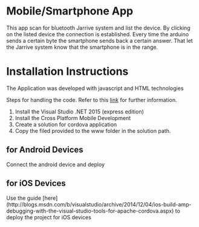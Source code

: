<h1>Mobile/Smartphone App</h1>
This app scan for bluetooth Jarrive system and list the device. By clicking on the listed device the connection is established. Every time the arduino sends a certain byte the smartphone sends back a certain answer. That let the Jarrive system know that the smartphone is in the range.

<h1>Installation Instructions</h1>
The Application was developed with javascript and HTML technologies

Steps for handling the code. Refer to this [link](https://www.visualstudio.com/en-us/features/mobile-app-development-vs.aspx) for further information.

1. Install the Visual Studio .NET 2015 (express edition)
2. Install the Cross Platform Mobile Development
3. Create a solution for cordova application
4. Copy the  filed provided to the www folder in the solution path.


<h2>for Android Devices</h2>
Connect the android device and deploy

<h2>for iOS Devices</h1>
Use the guide [here](http://blogs.msdn.com/b/visualstudio/archive/2014/12/04/ios-build-amp-debugging-with-the-visual-studio-tools-for-apache-cordova.aspx) to deploy the project for iOS devices

